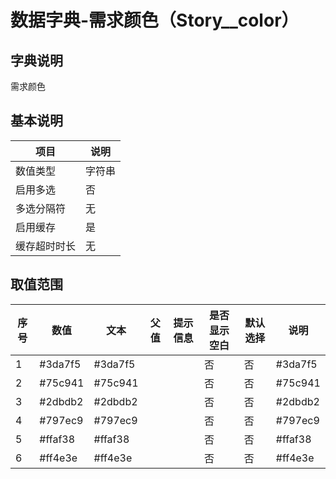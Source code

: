 # 数据字典-需求颜色（Story__color）
## 字典说明
需求颜色

## 基本说明
| 项目 | 说明 |
| ---- | ---- |
| 数值类型 | 字符串 |
| 启用多选 | 否 |
| 多选分隔符 | 无 |
| 启用缓存 | 是 |
| 缓存超时时长 | 无 |

## 取值范围
| 序号 | 数值 | 文本 | 父值 | 提示信息 | 是否显示空白 | 默认选择 | 说明 |
| ---- | ---- | ---- | ---- | ---- | ---- | ---- | ---- |
| 1 | #3da7f5 | #3da7f5 |  |  | 否 | 否 | #3da7f5 |
| 2 | #75c941 | #75c941 |  |  | 否 | 否 | #75c941 |
| 3 | #2dbdb2 | #2dbdb2 |  |  | 否 | 否 | #2dbdb2 |
| 4 | #797ec9 | #797ec9 |  |  | 否 | 否 | #797ec9 |
| 5 | #ffaf38 | #ffaf38 |  |  | 否 | 否 | #ffaf38 |
| 6 | #ff4e3e | #ff4e3e |  |  | 否 | 否 | #ff4e3e |

